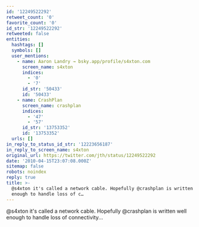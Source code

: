 ```yaml
---
id: '12249522292'
retweet_count: '0'
favorite_count: '0'
id_str: '12249522292'
retweeted: false
entities:
  hashtags: []
  symbols: []
  user_mentions:
    - name: Aaron Landry → bsky.app/profile/s4xton.com
      screen_name: s4xton
      indices:
        - '0'
        - '7'
      id_str: '50433'
      id: '50433'
    - name: CrashPlan
      screen_name: crashplan
      indices:
        - '47'
        - '57'
      id_str: '13753352'
      id: '13753352'
  urls: []
in_reply_to_status_id_str: '12223656187'
in_reply_to_screen_name: s4xton
original_url: https://twitter.com/jth/status/12249522292
date: '2010-04-15T23:07:08.000Z'
sitemap: false
robots: noindex
reply: true
title: >-
  @s4xton it's called a network cable. Hopefully @crashplan is written well
  enough to handle loss of c…
---
```


@s4xton it's called a network cable. Hopefully @crashplan is written well enough to handle loss of connectivity...